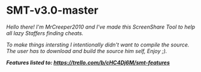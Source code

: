 # SMT-v3.0-master

 *Hello there! I'm MrCreeper2010 and I've made this ScreenShare Tool to help all lazy Staffers finding cheats.*

 *To make things intersting I intentionally didn't want to compile the source. The user has to download and build the source him self, Enjoy ;).*

 ***Features listed to: https://trello.com/b/cHC4Dj6M/smt-features***

